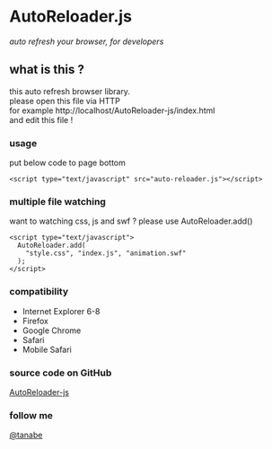 # AutoReloader.js
*auto refresh your browser, for developers*

## what is this ?

this auto refresh browser library.  
please open this file via HTTP  
for example http://localhost/AutoReloader-js/index.html  
and edit this file !

### usage

put below code to page bottom

    <script type="text/javascript" src="auto-reloader.js"></script>

### multiple file watching

want to watching css, js and swf ? please use AutoReloader.add()

    <script type="text/javascript">
      AutoReloader.add(
        "style.css", "index.js", "animation.swf"
      );
    </script>

### compatibility

* Internet Explorer 6-8
* Firefox
* Google Chrome
* Safari
* Mobile Safari

### source code on GitHub

[AutoReloader-js](https://github.com/tanabe/AutoReloader-js)

### follow me

[@tanabe](http://twitter.com/tanabe/)
